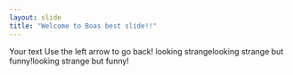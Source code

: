 ```yaml
---
layout: slide
title: "Welcome to Boas best slide!!"
---
```

Your text
Use the left arrow to go back!
looking strangelooking strange but funny!looking strange but funny!
